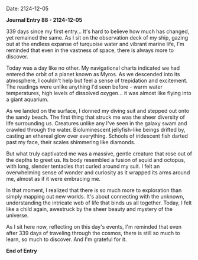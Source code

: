 Date: 2124-12-05

**Journal Entry 88 - 2124-12-05**

339 days since my first entry... It's hard to believe how much has changed, yet remained the same. As I sit on the observation deck of my ship, gazing out at the endless expanse of turquoise water and vibrant marine life, I'm reminded that even in the vastness of space, there is always more to discover.

Today was a day like no other. My navigational charts indicated we had entered the orbit of a planet known as Myros. As we descended into its atmosphere, I couldn't help but feel a sense of trepidation and excitement. The readings were unlike anything I'd seen before - warm water temperatures, high levels of dissolved oxygen... it was almost like flying into a giant aquarium.

As we landed on the surface, I donned my diving suit and stepped out onto the sandy beach. The first thing that struck me was the sheer diversity of life surrounding us. Creatures unlike any I've seen in the galaxy swam and crawled through the water. Bioluminescent jellyfish-like beings drifted by, casting an ethereal glow over everything. Schools of iridescent fish darted past my face, their scales shimmering like diamonds.

But what truly captivated me was a massive, gentle creature that rose out of the depths to greet us. Its body resembled a fusion of squid and octopus, with long, slender tentacles that curled around my suit. I felt an overwhelming sense of wonder and curiosity as it wrapped its arms around me, almost as if it were embracing me.

In that moment, I realized that there is so much more to exploration than simply mapping out new worlds. It's about connecting with the unknown, understanding the intricate web of life that binds us all together. Today, I felt like a child again, awestruck by the sheer beauty and mystery of the universe.

As I sit here now, reflecting on this day's events, I'm reminded that even after 339 days of traveling through the cosmos, there is still so much to learn, so much to discover. And I'm grateful for it.

**End of Entry**